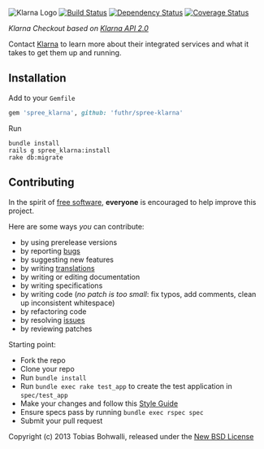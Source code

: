 ![Klarna Logo](https://raw.github.com/futhr/spree-klarna/master/klarna.png)
[![Build Status](https://secure.travis-ci.org/futhr/spree-klarna.png?branch=master)](http://travis-ci.org/futhr/spree-klarna)
[![Dependency Status](https://gemnasium.com/futhr/spree-klarna.png)](https://gemnasium.com/futhr/spree-klarna)
[![Coverage Status](https://coveralls.io/repos/futhr/spree-klarna/badge.png?branch=master)](https://coveralls.io/r/futhr/spree-klarna)

*Klarna Checkout based on [Klarna API 2.0][7]*

Contact [Klarna][1] to learn more about their integrated services and what it takes to get them up and running.

## Installation

Add to your `Gemfile`
```ruby
gem 'spree_klarna', github: 'futhr/spree-klarna'
```

Run

    bundle install
    rails g spree_klarna:install
    rake db:migrate

## Contributing

In the spirit of [free software][2], **everyone** is encouraged to help improve this project.

Here are some ways *you* can contribute:

* by using prerelease versions
* by reporting [bugs][3]
* by suggesting new features
* by writing [translations][5]
* by writing or editing documentation
* by writing specifications
* by writing code (*no patch is too small*: fix typos, add comments, clean up inconsistent whitespace)
* by refactoring code
* by resolving [issues][3]
* by reviewing patches

Starting point:

* Fork the repo
* Clone your repo
* Run `bundle install`
* Run `bundle exec rake test_app` to create the test application in `spec/test_app`
* Make your changes and follow this [Style Guide][6]
* Ensure specs pass by running `bundle exec rspec spec`
* Submit your pull request

Copyright (c) 2013 Tobias Bohwalli, released under the [New BSD License][4]

[1]: http://klarna.se
[2]: http://www.fsf.org/licensing/essays/free-sw.html
[3]: https://github.com/futhr/spree-klarna/issues
[4]: https://github.com/futhr/spree-klarna/tree/master/LICENSE.md
[5]: http://www.localeapp.com/projects/
[6]: https://github.com/thoughtbot/guides
[7]: https://docs.klarna.com/en/getting-started#introduction
